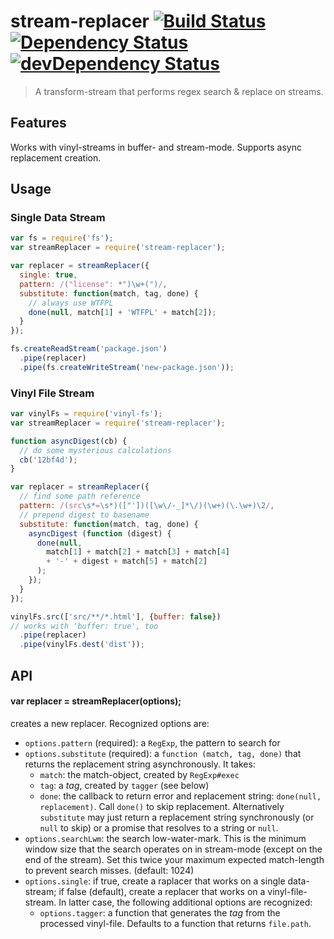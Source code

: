# stream-replacer [![Build Status](https://secure.travis-ci.org/tapirdata/stream-replacer.png?branch=master)](https://travis-ci.org/tapirdata/stream-replacer) [![Dependency Status](https://david-dm.org/tapirdata/stream-replacer.svg)](https://david-dm.org/tapirdata/stream-replacer) [![devDependency Status](https://david-dm.org/tapirdata/stream-replacer/dev-status.svg)](https://david-dm.org/tapirdata/stream-replacer#info=devDependencies)
> A transform-stream that performs regex search & replace on streams.

## Features

Works with vinyl-streams in buffer- and stream-mode. Supports async replacement creation.

## Usage

### Single Data Stream

``` js
var fs = require('fs');
var streamReplacer = require('stream-replacer');

var replacer = streamReplacer({
  single: true,
  pattern: /("license": *")\w+(")/,
  substitute: function(match, tag, done) {
    // always use WTFPL
    done(null, match[1] + 'WTFPL' + match[2]);
  }
});

fs.createReadStream('package.json')
  .pipe(replacer)
  .pipe(fs.createWriteStream('new-package.json'));
```

### Vinyl File Stream

``` js
var vinylFs = require('vinyl-fs');
var streamReplacer = require('stream-replacer');

function asyncDigest(cb) {
  // do some mysterious calculations
  cb('12bf4d');
}

var replacer = streamReplacer({
  // find some path reference
  pattern: /(src\s*=\s*)(["'])([\w\/-_]*\/)(\w+)(\.\w+)\2/,
  // prepend digest to basename
  substitute: function(match, tag, done) {
    asyncDigest (function (digest) {
      done(null,
        match[1] + match[2] + match[3] + match[4]
        + '-' + digest + match[5] + match[2]
      );
    });
  }  
});

vinylFs.src(['src/**/*.html'], {buffer: false})
// works with 'buffer: true', too 
  .pipe(replacer)
  .pipe(vinylFs.dest('dist'));
```

## API

#### var replacer = streamReplacer(options);

creates a new replacer. Recognized options are:

- `options.pattern` (required): a `RegExp`, the pattern to search for
- `options.substitute` (required): a `function (match, tag, done)` that returns the replacement string asynchronously. It takes:
  - `match`: the match-object, created by `RegExp#exec`
  - `tag`: a *tag*, created by `tagger` (see below)
  - `done`: the callback to return error and replacement string: `done(null, replacement)`. Call `done()` to skip replacement.
  Alternatively `substitute` may just return a replacement string synchronously (or `null` to skip) or a promise that resolves to a string or `null`.
- `options.searchLwm`: the search low-water-mark. This is the minimum window size that the search operates on in stream-mode (except on the end of the stream). Set this twice your maximum expected match-length to prevent search misses. (default: 1024)
- `options.single`: if true, create a raplacer that works on a single data-stream; if false (default), create a replacer that works on a vinyl-file-stream. In latter case, the following additional options are recognized:
  - `options.tagger`: a function that generates the *tag* from the processed vinyl-file. Defaults to a function that returns `file.path`.

